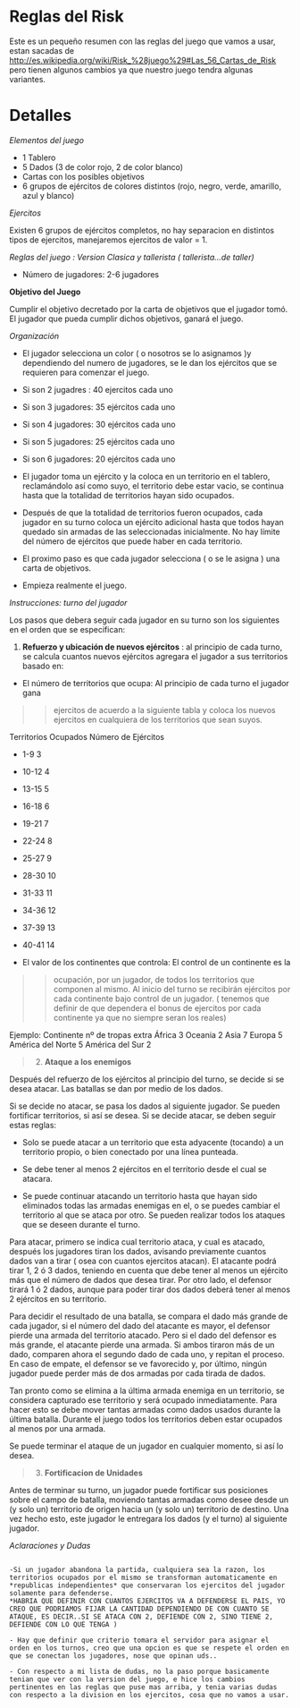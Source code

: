 # Reglas del Risk #

Este es un pequeño resumen con las reglas del juego que vamos a usar, estan sacadas de http://es.wikipedia.org/wiki/Risk_%28juego%29#Las_56_Cartas_de_Risk pero tienen algunos cambios ya que nuestro juego tendra algunas variantes.


# Detalles #


_Elementos del juego_

  * 1 Tablero
  * 5 Dados (3 de color rojo, 2 de color blanco)
  * Cartas con los posibles objetivos
  * 6 grupos de ejércitos de colores distintos (rojo, negro, verde, amarillo, azul y  blanco)

_Ejercitos_

Existen 6 grupos de ejércitos completos, no hay separacion en distintos tipos de ejercitos, manejaremos ejercitos de valor = 1.

_Reglas del juego : Version Clasica y tallerista ( tallerista...de taller)_

- Número de jugadores: 2-6 jugadores

**Objetivo del Juego**

Cumplir el objetivo decretado por la carta de objetivos que el jugador tomó.
El jugador que pueda cumplir dichos objetivos, ganará el juego.

_Organización_


  * El jugador selecciona un color ( o nosotros se lo asignamos )y dependiendo del numero de jugadores, se le dan los ejércitos que se requieren para comenzar el juego.

  * Si son 2 jugadres : 40 ejercitos cada uno
  * Si son 3 jugadores: 35 ejércitos cada uno
  * Si son 4 jugadores: 30 ejércitos cada uno
  * Si son 5 jugadores: 25 ejércitos cada uno
  * Si son 6 jugadores: 20 ejércitos cada uno

  * El jugador toma un ejército  y la coloca en un territorio en el tablero, reclamándolo así como suyo, el territorio debe estar vacio, se continua hasta que la totalidad de territorios hayan sido ocupados.

  * Después de que la totalidad de territorios fueron ocupados, cada jugador en su turno coloca un ejército adicional hasta que todos hayan quedado sin armadas de las seleccionadas inicialmente. No hay límite del número de ejércitos que puede haber en cada territorio.

  * El proximo paso es que cada jugador selecciona ( o se le asigna ) una carta de objetivos.

  * Empieza realmente el juego.

_Instrucciones: turno del jugador_

Los pasos que debera seguir cada jugador en su turno son los siguientes en el orden que se especifican:

  1. **Refuerzo y ubicación de nuevos ejércitos** : al principio de cada turno, se calcula cuantos nuevos ejércitos agregara el jugador a sus territorios basado en:

  * El número de territorios que ocupa: Al principio de cada turno el jugador gana
> > ejercitos de acuerdo a la siguiente tabla y coloca los nuevos ejercitos en cualquiera
> > de los territorios que sean suyos.

Territorios Ocupados 	Número de Ejércitos
  * 1-9 	                        3
  * 10-12 	                        4
  * 13-15 	                        5
  * 16-18 	                        6
  * 19-21 	                        7
  * 22-24 	                        8
  * 25-27 	                        9
  * 28-30 	                        10
  * 31-33 	                        11
  * 34-36 	                        12
  * 37-39 	                        13
  * 40-41 	                        14

  * El valor de los continentes que controla: El control de un continente es la
> > ocupación, por un jugador, de todos los territorios que componen al mismo. Al inicio
> > del turno se recibirán ejércitos por cada continente bajo control de un jugador.
> > ( tenemos que definir de que dependera el bonus de ejercitos por cada continente ya
> > que no siempre seran los reales)

Ejemplo:
Continente 	nº de tropas extra
África 	                3
Oceania 	        2
Asia 	                7
Europa 	                5
América del Norte 	5
América del Sur 	2


> 2. **Ataque a los enemigos**

Después del refuerzo de los ejércitos al principio del turno, se decide si se desea atacar. Las batallas se dan por medio de los dados.

Si se decide no atacar, se pasa los dados al siguiente jugador. Se pueden fortificar territorios, si así se desea. Si se decide atacar, se deben seguir estas reglas:

  * Solo se puede atacar a un territorio que esta adyacente (tocando) a un territorio propio, o bien conectado por una línea punteada.

  * Se debe tener al menos 2 ejércitos en el territorio desde el cual se atacara.

  * Se puede continuar atacando un territorio hasta que hayan sido eliminados todas las armadas enemigas en el, o se puedes cambiar el territorio al que se ataca por otro. Se pueden realizar todos los ataques que se deseen durante el turno.

Para atacar, primero se indica cual territorio ataca, y cual es atacado, después los jugadores tiran los dados, avisando previamente cuantos dados van a tirar ( osea con cuantos ejercitos atacan). El atacante podrá tirar 1, 2 ó 3 dados, teniendo en cuenta que debe tener al menos un ejército más que el número de dados que desea tirar. Por otro lado, el defensor tirará 1 ó 2 dados, aunque para poder tirar dos dados deberá tener al menos 2 ejércitos en su territorio.

Para decidir el resultado de una batalla, se compara el dado más grande de cada jugador, si el número del dado del atacante es mayor, el defensor pierde una armada del territorio atacado. Pero si el dado del defensor es más grande, el atacante pierde una armada. Si ambos tiraron más de un dado, comparen ahora el segundo dado de cada uno, y repitan el proceso. En caso de empate, el defensor se ve favorecido y, por último, ningún jugador puede perder más de dos armadas por cada tirada de dados.

Tan pronto como se elimina a la última armada enemiga en un territorio, se considera capturado ese territorio y será ocupado inmediatamente. Para hacer esto se debe mover tantas armadas como dados usados durante la última batalla. Durante el juego todos los territorios deben estar ocupados al menos por una armada.

Se puede terminar el ataque de un jugador en cualquier momento, si así lo desea.

> 3. **Fortificacion de Unidades**

Antes de terminar su turno, un jugador puede fortificar sus posiciones sobre el campo de batalla, moviendo tantas armadas como desee desde un (y solo un) territorio de origen hacia un (y solo un) territorio de destino. Una vez hecho esto, este jugador le entregara los dados (y el turno) al siguiente jugador.




_Aclaraciones y Dudas_

```

-Si un jugador abandona la partida, cualquiera sea la razon, los territorios ocupados por el mismo se transforman automaticamente en *republicas independientes* que conservaran los ejercitos del jugador solamente para defenderse.
*HABRIA QUE DEFINIR CON CUANTOS EJERCITOS VA A DEFENDERSE EL PAIS, YO CREO QUE PODRIAMOS FIJAR LA CANTIDAD DEPENDIENDO DE CON CUANTO SE ATAQUE, ES DECIR..SI SE ATACA CON 2, DEFIENDE CON 2, SINO TIENE 2, DEFIENDE CON LO QUE TENGA )

```

```
- Hay que definir que criterio tomara el servidor para asignar el orden en los turnos, creo que una opcion es que se respete el orden en que se conectan los jugadores, nose que opinan uds..

```

```
- Con respecto a mi lista de dudas, no la paso porque basicamente tenian que ver con la version del juego, e hice los cambios pertinentes en las reglas que puse mas arriba, y tenia varias dudas con respecto a la division en los ejercitos, cosa que no vamos a usar.

```